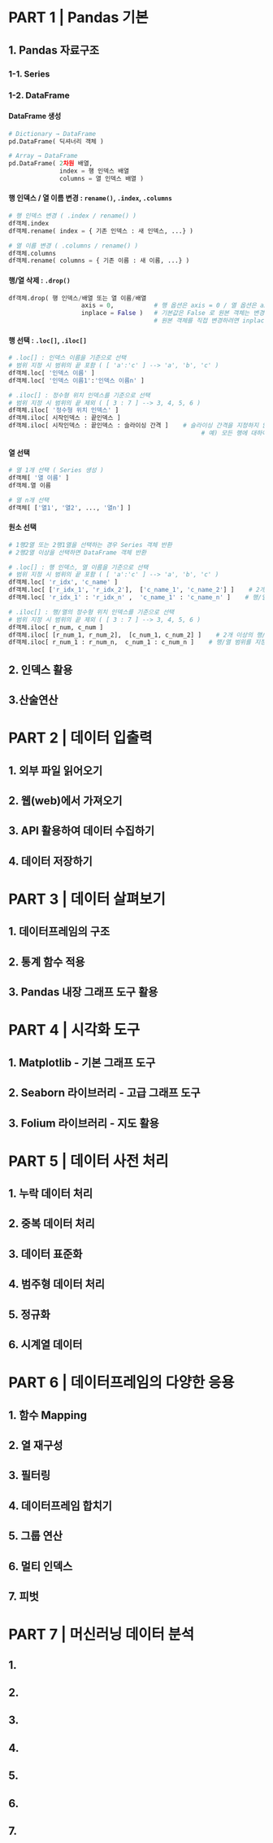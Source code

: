 # PART 1 |  Pandas 기본

## 1. Pandas 자료구조

### 1-1. Series

### 1-2. DataFrame

#### DataFrame 생성

```python
# Dictionary → DataFrame
pd.DataFrame( 딕셔너리 객체 )

# Array → DataFrame
pd.DataFrame( 2차원 배열,
              index = 행 인덱스 배열
              columns = 열 인덱스 배열 )
```

#### 행 인덱스 / 열 이름 변경 :  `rename()`, `.index`, `.columns`

```python
# 행 인덱스 변경 ( .index / rename() )
df객체.index
df객체.rename( index = { 기존 인덱스 : 새 인덱스, ...} )

# 열 이름 변경 ( .columns / rename() )
df객체.columns
df객체.rename( columns = { 기존 이름 : 새 이름, ...} )
```

#### 행/열 삭제 :  `.drop()`

```python
df객체.drop( 행 인덱스/배열 또는 열 이름/배열
                    axis = 0,           # 행 옵션은 axis = 0 / 열 옵션은 axis = 1
                    inplace = False )   # 기본값은 False 로 원본 객체는 변경없이 새로운 객체를 반환
                                        # 원본 객체를 직접 변경하려면 inplace = True 로 설정
```

#### 행 선택 :  `.loc[]`, `.iloc[]`

```python
# .loc[] : 인덱스 이름을 기준으로 선택
# 범위 지정 시 범위의 끝 포함 ( [ 'a':'c' ] --> 'a', 'b', 'c' )
df객체.loc[ '인덱스 이름' ]
df객체.loc[ '인덱스 이름1':'인덱스 이름n' ]

# .iloc[] : 정수형 위치 인덱스를 기준으로 선택
# 범위 지정 시 범위의 끝 제외 ( [ 3 : 7 ] --> 3, 4, 5, 6 )
df객체.iloc[ '정수형 위치 인덱스' ]
df객체.iloc[ 시작인덱스 : 끝인덱스 ]
df객체.iloc[ 시작인덱스 : 끝인덱스 : 슬라이싱 간격 ]    # 슬라이싱 간격을 지정하지 않으면 1씩 증가
                                                     # 예) 모든 행에 대하여 0행부터 2행 간격으로 선택하려면 .iloc[ : : 2 ]
```

#### 열 선택

```python
# 열 1개 선택 ( Series 생성 )
df객체[ '열 이름' ]
df객체.열 이름

# 열 n개 선택
df객체[ ['열1', '열2', ..., '열n'] ]
```

#### 원소 선택

```python
# 1행2열 또는 2행1열을 선택하는 경우 Series 객체 반환
# 2행2열 이상을 선택하면 DataFrame 객체 반환

# .loc[] : 행 인덱스, 열 이름을 기준으로 선택
# 범위 지정 시 범위의 끝 포함 ( [ 'a':'c' ] --> 'a', 'b', 'c' )
df객체.loc[ 'r_idx', 'c_name' ]
df객체.loc[ ['r_idx_1', 'r_idx_2'],  ['c_name_1', 'c_name_2'] ]    # 2개 이상의 행/열 지정하여 원소 선택
df객체.loc[ 'r_idx_1' : 'r_idx_n' ,  'c_name_1' : 'c_name_n' ]    # 행/열 범위를 지정하여 원소 선택

# .iloc[] : 행/열의 정수형 위치 인덱스를 기준으로 선택
# 범위 지정 시 범위의 끝 제외 ( [ 3 : 7 ] --> 3, 4, 5, 6 )
df객체.iloc[ r_num, c_num ]
df객체.iloc[ [r_num_1, r_num_2],  [c_num_1, c_num_2] ]    # 2개 이상의 행/열 지정하여 원소 선택
df객체.iloc[ r_num_1 : r_num_n,  c_num_1 : c_num_n ]    # 행/열 범위를 지정하여 원소 선택
```





## 2. 인덱스 활용

## 3.산술연산



# PART 2 |  데이터 입출력

## 1. 외부 파일 읽어오기

## 2. 웹(web)에서 가져오기

## 3. API 활용하여 데이터 수집하기

## 4. 데이터 저장하기



# PART 3 |  데이터 살펴보기

## 1. 데이터프레임의 구조

## 2. 통계 함수 적용

## 3. Pandas 내장 그래프 도구 활용



# PART 4 |  시각화 도구

## 1. Matplotlib - 기본 그래프 도구

## 2. Seaborn 라이브러리 - 고급 그래프 도구

## 3. Folium 라이브러리 - 지도 활용



# PART 5 |  데이터 사전 처리

## 1. 누락 데이터 처리

## 2. 중복 데이터 처리

## 3. 데이터 표준화

## 4. 범주형 데이터 처리

## 5. 정규화

## 6. 시계열 데이터



# PART 6 |  데이터프레임의 다양한 응용

## 1. 함수 Mapping

## 2. 열 재구성

## 3. 필터링

## 4. 데이터프레임 합치기

## 5. 그룹 연산

## 6. 멀티 인덱스

## 7. 피벗

# PART 7 |  머신러닝 데이터 분석

## 1.

## 2.

## 3.

## 4.

## 5.

## 6.

## 7.

